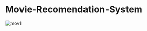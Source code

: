 # Movie-Recomendation-System

![mov1](https://github.com/amaanmithani/Movie-Recomendation-System/assets/101476296/127778c1-8aab-457b-b6fa-a6ab89cb3cbc)
